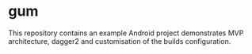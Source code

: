 # gum
This repository contains an example Android project demonstrates MVP architecture, dagger2 and customisation of the builds configuration.  
